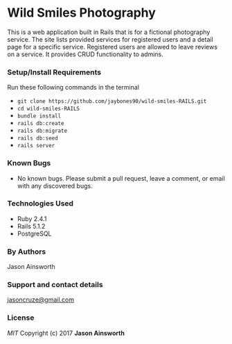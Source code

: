 # Wild Smiles Photography

This is a web application built in Rails that is for a fictional photography service. The site lists provided services for registered users and a detail page for a specific service. Registered users are allowed to leave reviews on a service. It provides CRUD functionality to admins.

### Setup/Install Requirements

 Run these following commands in the terminal
 * `git clone https://github.com/jaybones90/wild-smiles-RAILS.git`
 * `cd wild-smiles-RAILS`
 * `bundle install`
 * `rails db:create`
 * `rails db:migrate`
 * `rails db:seed`
 * `rails server`

### Known Bugs
* No known bugs. Please submit a pull request, leave a comment, or email with any discovered bugs.

### Technologies Used
* Ruby 2.4.1
* Rails 5.1.2
* PostgreSQL

### By Authors
Jason Ainsworth
### Support and contact details
jasoncruze@gmail.com
### License
_MIT_
Copyright (c) 2017 **Jason Ainsworth**
